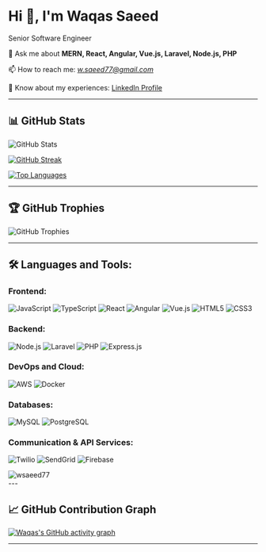 # Hi 👋, I'm Waqas Saeed

Senior Software Engineer 

💬 Ask me about **MERN, React, Angular, Vue.js, Laravel, Node.js, PHP**

📫 How to reach me: *w.saeed77@gmail.com*

🔗 Know about my experiences: [LinkedIn Profile](https://www.linkedin.com/in/waqas-saeed778)

---

## 📊 GitHub Stats

![GitHub Stats](https://github-readme-stats.vercel.app/api?username=wsaeed77&show_icons=true&theme=default&hide_border=false)

[![GitHub Streak](https://streak-stats.demolab.com?user=wsaeed77&theme=white&hide_border=true)](https://git.io/streak-stats)

[![Top Languages](https://github-readme-stats.vercel.app/api/top-langs/?username=wsaeed77&layout=compact&theme=white&hide_border=true)](https://github.com/wsaeed77)

---

## 🏆 GitHub Trophies

![GitHub Trophies](https://github-profile-trophy.vercel.app/?username=wsaeed77&theme=flat&column=6&no-frame=true&margin-w=15)

---

## 🛠 Languages and Tools:

### Frontend:
![JavaScript](https://img.shields.io/badge/JavaScript-F7DF1E?style=for-the-badge&logo=javascript&logoColor=black)
![TypeScript](https://img.shields.io/badge/TypeScript-007ACC?style=for-the-badge&logo=typescript&logoColor=white)
![React](https://img.shields.io/badge/React-61DAFB?style=for-the-badge&logo=react&logoColor=black)
![Angular](https://img.shields.io/badge/Angular-DD0031?style=for-the-badge&logo=angular&logoColor=white)
![Vue.js](https://img.shields.io/badge/Vue.js-4FC08D?style=for-the-badge&logo=vue-dot-js&logoColor=white)
![HTML5](https://img.shields.io/badge/HTML5-E34F26?style=for-the-badge&logo=html5&logoColor=white)
![CSS3](https://img.shields.io/badge/CSS3-1572B6?style=for-the-badge&logo=css3&logoColor=white)

### Backend:
![Node.js](https://img.shields.io/badge/Node.js-339933?style=for-the-badge&logo=nodedotjs&logoColor=white)
![Laravel](https://img.shields.io/badge/Laravel-FF2D20?style=for-the-badge&logo=laravel&logoColor=white)
![PHP](https://img.shields.io/badge/PHP-777BB4?style=for-the-badge&logo=php&logoColor=white)
![Express.js](https://img.shields.io/badge/Express.js-404D59?style=for-the-badge)

### DevOps and Cloud:
![AWS](https://img.shields.io/badge/AWS-232F3E?style=for-the-badge&logo=amazonaws&logoColor=white)
![Docker](https://img.shields.io/badge/Docker-2496ED?style=for-the-badge&logo=docker&logoColor=white)

### Databases:
![MySQL](https://img.shields.io/badge/MySQL-4479A1?style=for-the-badge&logo=mysql&logoColor=white)
![PostgreSQL](https://img.shields.io/badge/PostgreSQL-4169E1?style=for-the-badge&logo=postgresql&logoColor=white)

### Communication & API Services:
![Twilio](https://img.shields.io/badge/Twilio-F22F46?style=for-the-badge&logo=twilio&logoColor=white)
![SendGrid](https://img.shields.io/badge/SendGrid-4285F4?style=for-the-badge&logo=sendgrid&logoColor=white)
![Firebase](https://img.shields.io/badge/Firebase-FFCA28?style=for-the-badge&logo=firebase&logoColor=black)


 <div align="">
    <img align="center" src="http://github-profile-summary-cards.vercel.app/api/cards/profile-details?username=wsaeed77&theme=github" alt="wsaeed77" />
</div>
---

## 📈 GitHub Contribution Graph

[![Waqas's GitHub activity graph](https://github-readme-activity-graph.cyclic.app/graph?username=wsaeed77&bg_color=ffffff&color=000000&line=007acc&point=ff0000&area=true&hide_border=true)](https://github.com/wsaeed77)

---

